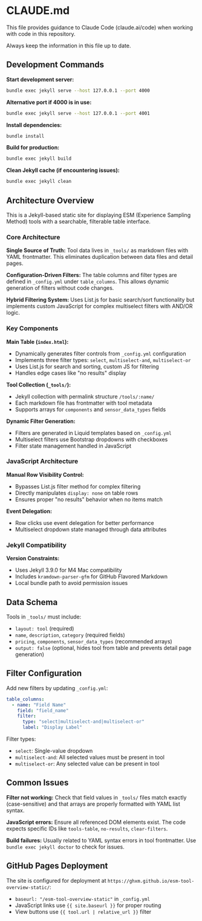 # CLAUDE.md

This file provides guidance to Claude Code (claude.ai/code) when working with code in this repository.

Always keep the information in this file up to date.

## Development Commands

**Start development server:**
```bash
bundle exec jekyll serve --host 127.0.0.1 --port 4000
```

**Alternative port if 4000 is in use:**
```bash
bundle exec jekyll serve --host 127.0.0.1 --port 4001
```

**Install dependencies:**
```bash
bundle install
```

**Build for production:**
```bash
bundle exec jekyll build
```

**Clean Jekyll cache (if encountering issues):**
```bash
bundle exec jekyll clean
```

## Architecture Overview

This is a Jekyll-based static site for displaying ESM (Experience Sampling Method) tools with a searchable, filterable table interface.

### Core Architecture

**Single Source of Truth:** Tool data lives in `_tools/` as markdown files with YAML frontmatter. This eliminates duplication between data files and detail pages.

**Configuration-Driven Filters:** The table columns and filter types are defined in `_config.yml` under `table_columns`. This allows dynamic generation of filters without code changes.

**Hybrid Filtering System:** Uses List.js for basic search/sort functionality but implements custom JavaScript for complex multiselect filters with AND/OR logic.

### Key Components

**Main Table (`index.html`):**
- Dynamically generates filter controls from `_config.yml` configuration
- Implements three filter types: `select`, `multiselect-and`, `multiselect-or`
- Uses List.js for search and sorting, custom JS for filtering
- Handles edge cases like "no results" display

**Tool Collection (`_tools/`):**
- Jekyll collection with permalink structure `/tools/:name/`
- Each markdown file has frontmatter with tool metadata
- Supports arrays for `components` and `sensor_data_types` fields

**Dynamic Filter Generation:**
- Filters are generated in Liquid templates based on `_config.yml`
- Multiselect filters use Bootstrap dropdowns with checkboxes
- Filter state management handled in JavaScript

### JavaScript Architecture

**Manual Row Visibility Control:**
- Bypasses List.js filter method for complex filtering
- Directly manipulates `display: none` on table rows
- Ensures proper "no results" behavior when no items match

**Event Delegation:**
- Row clicks use event delegation for better performance
- Multiselect dropdown state managed through data attributes

### Jekyll Compatibility

**Version Constraints:**
- Uses Jekyll 3.9.0 for M4 Mac compatibility
- Includes `kramdown-parser-gfm` for GitHub Flavored Markdown
- Local bundle path to avoid permission issues

## Data Schema

Tools in `_tools/` must include:
- `layout: tool` (required)
- `name`, `description`, `category` (required fields)
- `pricing`, `components`, `sensor_data_types` (recommended arrays)
- `output: false` (optional, hides tool from table and prevents detail page generation)

## Filter Configuration

Add new filters by updating `_config.yml`:

```yaml
table_columns:
  - name: "Field Name"
    field: "field_name"
    filter:
      type: "select|multiselect-and|multiselect-or"
      label: "Display Label"
```

Filter types:
- `select`: Single-value dropdown
- `multiselect-and`: All selected values must be present in tool
- `multiselect-or`: Any selected value can be present in tool

## Common Issues

**Filter not working:** Check that field values in `_tools/` files match exactly (case-sensitive) and that arrays are properly formatted with YAML list syntax.

**JavaScript errors:** Ensure all referenced DOM elements exist. The code expects specific IDs like `tools-table`, `no-results`, `clear-filters`.

**Build failures:** Usually related to YAML syntax errors in tool frontmatter. Use `bundle exec jekyll doctor` to check for issues.

## GitHub Pages Deployment

The site is configured for deployment at `https://ghxm.github.io/esm-tool-overview-static/`:

- `baseurl: "/esm-tool-overview-static"` in `_config.yml`
- JavaScript links use `{{ site.baseurl }}` for proper routing
- View buttons use `{{ tool.url | relative_url }}` filter